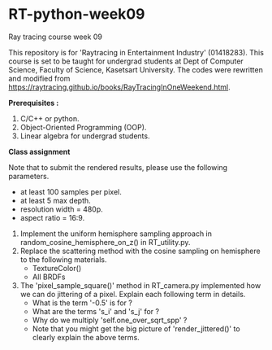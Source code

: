 # RT-python-week09
Ray tracing course week 09

This repository is for 'Raytracing in Entertainment Industry' (01418283).
This course is set to be taught for undergrad students at Dept of Computer Science, Faculty of Science, Kasetsart University.
The codes were rewritten and modified from https://raytracing.github.io/books/RayTracingInOneWeekend.html.

**Prerequisites :**
1. C/C++ or python.
2. Object-Oriented Programming (OOP).
3. Linear algebra for undergrad students.


**Class assignment**

Note that to submit the rendered results, please use the following parameters.
- at least 100 samples per pixel.
- at least 5 max depth.
- resolution width = 480p.
- aspect ratio = 16:9.


1. Implement the uniform hemisphere sampling approach in random_cosine_hemisphere_on_z() in RT_utility.py.
2. Replace the scattering method with the cosine sampling on hemisphere to the following materials.
    - TextureColor()
    - All BRDFs
3. The 'pixel_sample_square()' method in RT_camera.py implemented how we can do jittering of a pixel. Explain each following term in details.
    - What is the term '-0.5' is for ?
    - What are the terms 's_i' and 's_j' for ?
    - Why do we multiply 'self.one_over_sqrt_spp' ?
    * Note that you might get the big picture of 'render_jittered()' to clearly explain the above terms.



